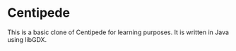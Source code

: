 # Centipede #

This is a basic clone of Centipede for learning purposes.  It is written in Java using libGDX.